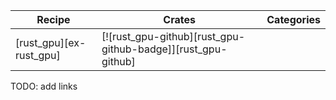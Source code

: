 | Recipe | Crates | Categories |
|--------|--------|------------|
| [rust_gpu][ex-rust_gpu] | [![rust_gpu-github][rust_gpu-github-badge]][rust_gpu-github] | |

<div class="hidden">
TODO: add links
</div>
